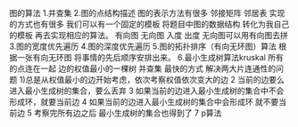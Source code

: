 图的算法
    1.并查集
    2.图的点结构描述 图的表示方法有很多 邻接矩阵 邻居表 实现的方式也有很多 我们可以有一个固定的模板 将题目中图的数据结构 转化为我自己的模板
      再去实现相应的算法。
      有向图 无向图 入度 出度
      无向图可以用有向图去拼
    3.图的宽度优先遍历
    4.图的深度优先遍历
    5.图的拓扑排序（有向无环图）算法 根据一张有向无环图 将事情的先后顺序安排出来。
    6.最小生成树算法kruskal 所有的点连在一起 边的权值最小的一棵树  并查集 最快的方式 解决两大片连通性的问题
        1)总是从权值最小的边开始考虑，依次考察权值依次变大的边
        2 当前的边要么进入最小生成树的集合，要么丢弃
        3 如果当前的边进入最小生成树的集合中不会形成环，就要当前边
        4 如果当前的边进入最小生成树的集合中会形成环 就不要当前边
        5 考察完所有边之后 最小生成树的集合也得到了 
    7 p算法
    